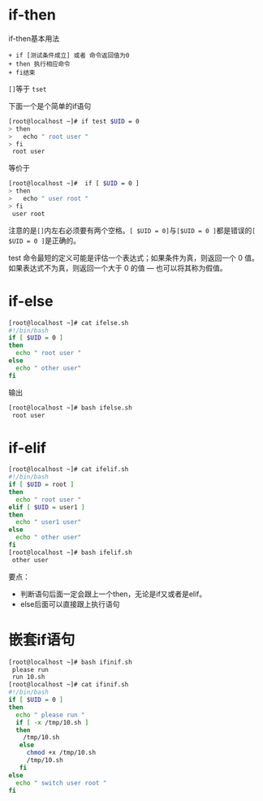 # if-then

if-then基本用法

	+ if [测试条件成立] 或者 命令返回值为0
	+ then 执行相应命令
	+ fi结束

`[]`等于 `tset`

下面一个是个简单的if语句

```bash
[root@localhost ~]# if test $UID = 0
> then
>   echo " root user "
> fi
 root user

```

等价于

```bash
[root@localhost ~]#  if [ $UID = 0 ]
> then
>   echo " user root "
> fi
 user root
```

注意的是`[]`内左右必须要有两个空格。`[ $UID = 0]`与`[$UID = 0 ]`都是错误的`[ $UID = 0 ]`是正确的。

test 命令最短的定义可能是评估一个表达式；如果条件为真，则返回一个 0 值。如果表达式不为真，则返回一个大于 0 的值 — 也可以将其称为假值。

# if-else

```bash
[root@localhost ~]# cat ifelse.sh
#!/bin/bash
if [ $UID = 0 ]
then
  echo " root user "
else
  echo " other user"
fi
```

输出

```bash
[root@localhost ~]# bash ifelse.sh
 root user
```



# if-elif

```BASH
[root@localhost ~]# cat ifelif.sh
#!/bin/bash
if [ $UID = root ]
then
  echo " root user "
elif [ $UID = user1 ]
then
  echo " user1 user"
else
  echo " other user"
fi
[root@localhost ~]# bash ifelif.sh
 other user

```

要点：

+ 判断语句后面一定会跟上一个then，无论是if又或者是elif。
+ else后面可以直接跟上执行语句



# 嵌套if语句

```bash
[root@localhost ~]# bash ifinif.sh
 please run
 run 10.sh
[root@localhost ~]# cat ifinif.sh
#!/bin/bash
if [ $UID = 0 ]
then
  echo " please run "
  if [ -x /tmp/10.sh ]
  then
    /tmp/10.sh
   else
     chmod +x /tmp/10.sh
     /tmp/10.sh
   fi
else
  echo " switch user root "
fi
```





